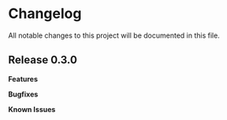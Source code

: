 # Changelog

All notable changes to this project will be documented in this file.

## Release 0.3.0

**Features**

**Bugfixes**

**Known Issues**
